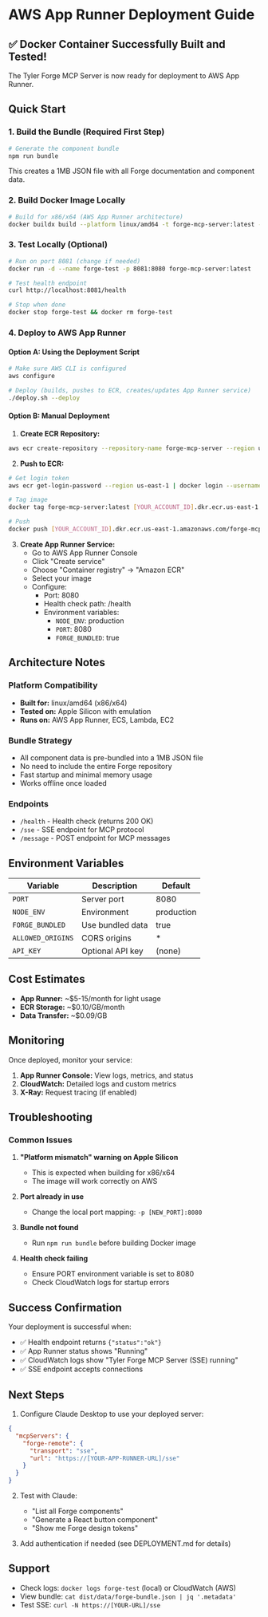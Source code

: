 # AWS App Runner Deployment Guide

## ✅ Docker Container Successfully Built and Tested!

The Tyler Forge MCP Server is now ready for deployment to AWS App Runner.

## Quick Start

### 1. Build the Bundle (Required First Step)
```bash
# Generate the component bundle
npm run bundle
```
This creates a 1MB JSON file with all Forge documentation and component data.

### 2. Build Docker Image Locally
```bash
# Build for x86/x64 (AWS App Runner architecture)
docker buildx build --platform linux/amd64 -t forge-mcp-server:latest -f Dockerfile.standalone --load .
```

### 3. Test Locally (Optional)
```bash
# Run on port 8081 (change if needed)
docker run -d --name forge-test -p 8081:8080 forge-mcp-server:latest

# Test health endpoint
curl http://localhost:8081/health

# Stop when done
docker stop forge-test && docker rm forge-test
```

### 4. Deploy to AWS App Runner

#### Option A: Using the Deployment Script
```bash
# Make sure AWS CLI is configured
aws configure

# Deploy (builds, pushes to ECR, creates/updates App Runner service)
./deploy.sh --deploy
```

#### Option B: Manual Deployment

1. **Create ECR Repository:**
```bash
aws ecr create-repository --repository-name forge-mcp-server --region us-east-1
```

2. **Push to ECR:**
```bash
# Get login token
aws ecr get-login-password --region us-east-1 | docker login --username AWS --password-stdin [YOUR_ACCOUNT_ID].dkr.ecr.us-east-1.amazonaws.com

# Tag image
docker tag forge-mcp-server:latest [YOUR_ACCOUNT_ID].dkr.ecr.us-east-1.amazonaws.com/forge-mcp-server:latest

# Push
docker push [YOUR_ACCOUNT_ID].dkr.ecr.us-east-1.amazonaws.com/forge-mcp-server:latest
```

3. **Create App Runner Service:**
   - Go to AWS App Runner Console
   - Click "Create service"
   - Choose "Container registry" → "Amazon ECR"
   - Select your image
   - Configure:
     - Port: 8080
     - Health check path: /health
     - Environment variables:
       - `NODE_ENV`: production
       - `PORT`: 8080
       - `FORGE_BUNDLED`: true

## Architecture Notes

### Platform Compatibility
- **Built for:** linux/amd64 (x86/x64)
- **Tested on:** Apple Silicon with emulation
- **Runs on:** AWS App Runner, ECS, Lambda, EC2

### Bundle Strategy
- All component data is pre-bundled into a 1MB JSON file
- No need to include the entire Forge repository
- Fast startup and minimal memory usage
- Works offline once loaded

### Endpoints
- `/health` - Health check (returns 200 OK)
- `/sse` - SSE endpoint for MCP protocol
- `/message` - POST endpoint for MCP messages

## Environment Variables

| Variable | Description | Default |
|----------|-------------|---------|
| `PORT` | Server port | 8080 |
| `NODE_ENV` | Environment | production |
| `FORGE_BUNDLED` | Use bundled data | true |
| `ALLOWED_ORIGINS` | CORS origins | * |
| `API_KEY` | Optional API key | (none) |

## Cost Estimates

- **App Runner:** ~$5-15/month for light usage
- **ECR Storage:** ~$0.10/GB/month
- **Data Transfer:** ~$0.09/GB

## Monitoring

Once deployed, monitor your service:

1. **App Runner Console:** View logs, metrics, and status
2. **CloudWatch:** Detailed logs and custom metrics
3. **X-Ray:** Request tracing (if enabled)

## Troubleshooting

### Common Issues

1. **"Platform mismatch" warning on Apple Silicon**
   - This is expected when building for x86/x64
   - The image will work correctly on AWS

2. **Port already in use**
   - Change the local port mapping: `-p [NEW_PORT]:8080`

3. **Bundle not found**
   - Run `npm run bundle` before building Docker image

4. **Health check failing**
   - Ensure PORT environment variable is set to 8080
   - Check CloudWatch logs for startup errors

## Success Confirmation

Your deployment is successful when:
- ✅ Health endpoint returns `{"status":"ok"}`
- ✅ App Runner status shows "Running"
- ✅ CloudWatch logs show "Tyler Forge MCP Server (SSE) running"
- ✅ SSE endpoint accepts connections

## Next Steps

1. Configure Claude Desktop to use your deployed server:
```json
{
  "mcpServers": {
    "forge-remote": {
      "transport": "sse",
      "url": "https://[YOUR-APP-RUNNER-URL]/sse"
    }
  }
}
```

2. Test with Claude:
   - "List all Forge components"
   - "Generate a React button component"
   - "Show me Forge design tokens"

3. Add authentication if needed (see DEPLOYMENT.md for details)

## Support

- Check logs: `docker logs forge-test` (local) or CloudWatch (AWS)
- View bundle: `cat dist/data/forge-bundle.json | jq '.metadata'`
- Test SSE: `curl -N https://[YOUR-URL]/sse`